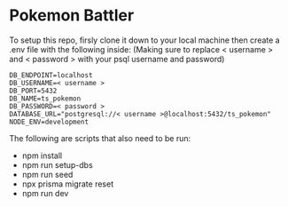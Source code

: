 # Pokemon Battler

To setup this repo, firsly clone it down to your local machine then create a .env file with the following inside: 
(Making sure to replace < username > and < password > with your psql username and password)

```
DB_ENDPOINT=localhost
DB_USERNAME=< username >
DB_PORT=5432
DB_NAME=ts_pokemon
DB_PASSWORD=< password >
DATABASE_URL="postgresql://< username >@localhost:5432/ts_pokemon"
NODE_ENV=development
```

The following are scripts that also need to be run:
 - npm install
 - npm run setup-dbs
 - npm run seed
 - npx prisma migrate reset
 - npm run dev

